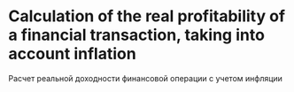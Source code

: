 # Calculation of the real profitability of a financial transaction, taking into account inflation

Расчет реальной доходности финансовой операции с учетом инфляции